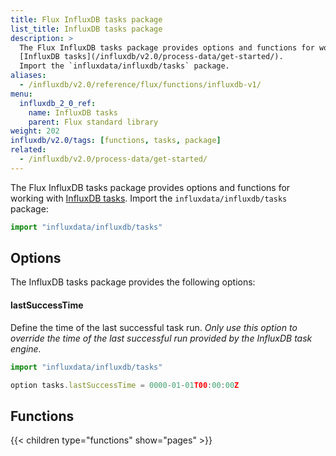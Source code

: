 ```yaml
---
title: Flux InfluxDB tasks package
list_title: InfluxDB tasks package
description: >
  The Flux InfluxDB tasks package provides options and functions for working with
  [InfluxDB tasks](/influxdb/v2.0/process-data/get-started/).
  Import the `influxdata/influxdb/tasks` package.
aliases:
  - /influxdb/v2.0/reference/flux/functions/influxdb-v1/
menu:
  influxdb_2_0_ref:
    name: InfluxDB tasks
    parent: Flux standard library
weight: 202
influxdb/v2.0/tags: [functions, tasks, package]
related:
  - /influxdb/v2.0/process-data/get-started/
---
```


The Flux InfluxDB tasks package provides options and functions for working with
[InfluxDB tasks](/influxdb/v2.0/process-data/get-started/).
Import the `influxdata/influxdb/tasks` package:

```js
import "influxdata/influxdb/tasks"
```

## Options
The InfluxDB tasks package provides the following options:

#### lastSuccessTime
Define the time of the last successful task run.
_Only use this option to override the time of the last successful run provided by
the InfluxDB task engine._

```js
import "influxdata/influxdb/tasks"

option tasks.lastSuccessTime = 0000-01-01T00:00:00Z
```

## Functions

{{< children type="functions" show="pages" >}}
